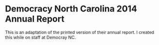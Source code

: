 # Democracy North Carolina 2014 Annual Report

This is an adaptation of the printed version of their annual report. I created this while on staff at Democray NC.  
